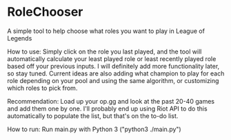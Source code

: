 # RoleChooser
A simple tool to help choose what roles you want to play in League of Legends

How to use: Simply click on the role you last played, and the tool will automatically calculate your least played role or least recently played role based off your previous inputs. I will definitely add more functionality later, so stay tuned. Current ideas are also adding what champion to play for each role depending on your pool and using the same algorithm, or customizing which roles to pick from.

Recommendation: Load up your op.gg and look at the past 20-40 games and add them one by one. I'll probably end up using Riot API to do this automatically to populate the list, but that's on the to-do list.

How to run: Run main.py with Python 3 ("python3 ./main.py")

